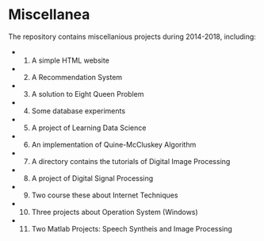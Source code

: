 # Miscellanea

The repository contains miscellanious projects during 2014-2018, including:

+ 01. A simple HTML website

+ 02. A Recommendation System

+ 03. A solution to Eight Queen Problem

+ 04. Some database experiments

+ 05. A project of Learning Data Science

+ 06. An implementation of Quine-McCluskey Algorithm

+ 07. A directory contains the tutorials of Digital Image Processing

+ 08. A project of Digital Signal Processing

+ 09. Two course these about Internet Techniques

+ 10. Three projects about Operation System (Windows)

+ 11. Two Matlab Projects: Speech Syntheis and Image Processing
